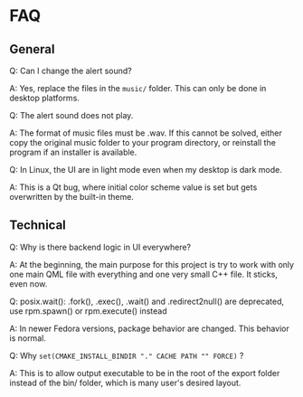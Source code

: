 # FAQ

## General

Q: Can I change the alert sound?

A: Yes, replace the files in the ```music/``` folder. 
This can only be done in desktop platforms.

Q: The alert sound does not play.

A: The format of music files must be .wav.
If this cannot be solved, either copy the original music folder to your program directory, 
or reinstall the program if an installer is available.

Q: In Linux, the UI are in light mode even when my desktop is dark mode.

A: This is a Qt bug, where initial color scheme value is set but gets overwritten
by the built-in theme.

## Technical

Q: Why is there backend logic in UI everywhere?

A: At the beginning, the main purpose for this project is try to work
with only one main QML file with everything and one very small C++ file. 
It sticks, even now.

Q: posix.wait(): .fork(), .exec(), .wait() and .redirect2null() are deprecated, use rpm.spawn() or rpm.execute() instead

A: In newer Fedora versions, package behavior are changed. This behavior is normal.

Q: Why ```set(CMAKE_INSTALL_BINDIR "." CACHE PATH "" FORCE)``` ?

A: This is to allow output executable to be in the root of the export folder instead of the bin/ folder, 
which is many user's desired layout.
